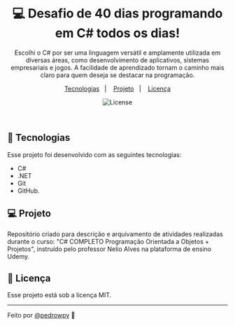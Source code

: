<h1 align="center"> 💻 Desafio de 40 dias programando em C# todos os dias! </h1>

<p align="center">
Escolhi o C# por ser uma linguagem versátil e amplamente utilizada em diversas áreas, como desenvolvimento de aplicativos, sistemas empresariais e jogos. A facilidade de aprendizado tornam o caminho mais claro para quem deseja se destacar na programação.
</p>

<p align="center">
  <a href="#-tecnologias">Tecnologias</a>&nbsp;&nbsp;&nbsp;|&nbsp;&nbsp;&nbsp;
  <a href="#-projeto">Projeto</a>&nbsp;&nbsp;&nbsp;|&nbsp;&nbsp;&nbsp;  <a href="#memo-licença">Licença</a>
</p>

<p align="center">
  <img alt="License" src="https://img.shields.io/static/v1?label=license&message=MIT&color=49AA26&labelColor=000000">
</p>

<br>

## 🚀 Tecnologias

Esse projeto foi desenvolvido com as seguintes tecnologias:

- C#
- .NET
- Git
- GitHub.

## 💻 Projeto

Repositório criado para descrição e arquivamento de atividades realizadas durante o curso: "C# COMPLETO Programação Orientada a Objetos + Projetos", instruído pelo professor Nelio Alves na plataforma de ensino Udemy.



## :memo: Licença

Esse projeto está sob a licença MIT.

---

Feito por <a href="https://www.instagram.com/pedrowpy/">@pedrowpy</a> :wave:
